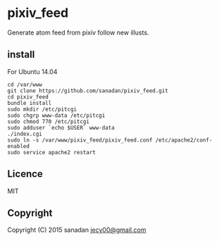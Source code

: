 # pixiv_feed
Generate atom feed from pixiv follow new illusts.

## install
For Ubuntu 14.04

    cd /var/www
    git clone https://github.com/sanadan/pixiv_feed.git
    cd pixiv_feed
    bundle install
    sudo mkdir /etc/pitcgi
    sudo chgrp www-data /etc/pitcgi
    sudo chmod 770 /etc/pitcgi
    sudo adduser `echo $USER` www-data
    ./index.cgi
    sudo ln -s /var/www/pixiv_feed/pixiv_feed.conf /etc/apache2/conf-enabled
    sudo service apache2 restart

## Licence
MIT

## Copyright
Copyright (C) 2015 sanadan <jecy00@gmail.com>
